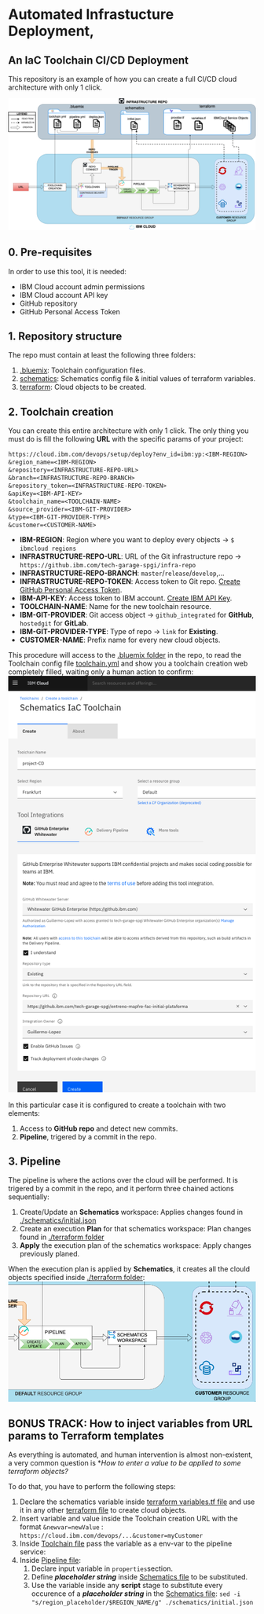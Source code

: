 # Automated Infrastucture Deployment, 
## An IaC Toolchain CI/CD Deployment

This repository is an example of how you can create a full CI/CD cloud architecture with only 1 click.

![Complete infra deployment](./images/toolchainInfraDeploy.png)


## 0. Pre-requisites
In order to use this tool, it is needed:
- IBM Cloud account admin permissions
- IBM Cloud account API key
- GitHub repository
- GitHub Personal Access Token

## 1. Repository structure
The repo must contain at least the following three folders:
1. [.bluemix](./.bluemix): Toolchain configuration files.
2. [schematics](./schematics): Schematics config file & initial values of terraform variables.
3. [terraform](./terraform): Cloud objects to be created.

## 2. Toolchain creation
You can create this entire architecture with only 1 click.
The only thing you must do is fill the following **URL** with the specific params of your project:
```
https://cloud.ibm.com/devops/setup/deploy?env_id=ibm:yp:<IBM-REGION>
&region_name=<IBM-REGION>
&repository=<INFRASTRUCTURE-REPO-URL>
&branch=<INFRASTRUCTURE-REPO-BRANCH>
&repository_token=<INFRASTRUCTURE-REPO-TOKEN>
&apiKey=<IBM-API-KEY>
&toolchain_name=<TOOLCHAIN-NAME>
&source_provider=<IBM-GIT-PROVIDER>
&type=<IBM-GIT-PROVIDER-TYPE>
&customer=<CUSTOMER-NAME>
```

- **IBM-REGION**: Region where you want to deploy every objects -> ```$ ibmcloud regions```
- **INFRASTRUCTURE-REPO-URL**: URL of the Git infrastructure repo -> ```https://github.ibm.com/tech-garage-spgi/infra-repo```
- **INFRASTRUCTURE-REPO-BRANCH**: ```master```/```release```/```develop```,...
- **INFRASTRUCTURE-REPO-TOKEN**: Access token to Git repo. [Create GitHub Personal Access Token](https://github.ibm.com/settings/tokens).
- **IBM-API-KEY**: Access token to IBM account. [Create IBM API Key](https://cloud.ibm.com/iam/apikeys).
- **TOOLCHAIN-NAME**: Name for the new toolchain resource.
- **IBM-GIT-PROVIDER**: Git access object -> ```github_integrated``` for **GitHub**, ```hostedgit``` for **GitLab**.
- **IBM-GIT-PROVIDER-TYPE**: Type of repo -> ```link``` for **Existing**.
- **CUSTOMER-NAME**: Prefix name for every new cloud objects.


This procedure will access to the [.bluemix folder](./.bluemix) in the repo, to read the Toolchain config file [toolchain.yml](./.bluemix/toolchain.yml) and show you a toolchain creation web completely filled, waiting only a human action to confirm:
![toolchain creation web](./images/toolchainCreationWeb.png)

In this particular case it is configured to create a toolchain with two elements:
1. Access to **GitHub repo** and detect new commits.
2. **Pipeline**, trigered by a commit in the repo.

## 3. Pipeline

The pipeline is where the actions over the cloud will be performed. It is trigered by a commit in the repo, and it perform three chained actions sequentially:
   1. Create/Update an **Schematics** workspace: Applies changes found in [./schematics/initial.json](./schematics/initial.json)
   2. Create an execution **Plan** for that schematics workspace: Plan changes found in [./terraform folder](./terraform)
   3. **Apply** the execution plan of the schematics workspace: Apply changes previously planed.

When the execution plan is applied by **Schematics**, it creates all the clould objects specified inside [./terraform folder](./terraform):
![Pipeline Execution](./images/pipelineExecution.png)


## BONUS TRACK: How to inject variables from URL params to Terraform templates 

As everything is automated, and human intervention is almost non-existent, a very common question is **How to enter a value to be applied to some terraform objects?*

To do that, you have to perform the following steps:

1. Declare the schematics variable inside [terraform variables.tf file](./terraform/variables.tf) and use it in any other [terraform file](./terraform/variables.tf) to create cloud objects.
2. Insert variable and value inside the Toolchain creation URL with the format ```&newvar=newValue``` :
   ```https://cloud.ibm.com/devops/...&customer=myCustomer```
3. Inside [Toolchain file](./.bluemix/toolchain.yml) pass the variable as a env-var to the pipeline service:
4. Inside [Pipeline file](./.bluemix/pipeline.yml):
   1. Declare input variable in ```properties```section.
   2. Define ***placeholder string*** inside [Schematics file](./schematics/initial.json) to be substituted.
   3. Use the variable inside any **script** stage to substitute every occurence of a ***placeholder string*** in the [Schematics file](./schematics/initial.json):
   ```sed -i "s/region_placeholder/$REGION_NAME/g" ./schematics/initial.json```

